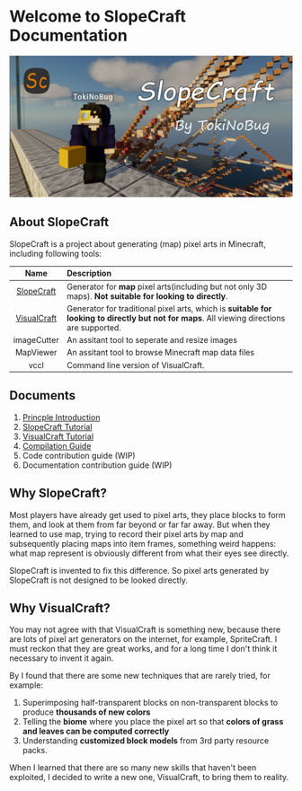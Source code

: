 # Welcome to SlopeCraft Documentation

![SlopeCraft](_static/image/SlopeCraft.png)

## About SlopeCraft

SlopeCraft is a project about generating (map) pixel arts in Minecraft, including following tools:

|                   Name                    | Description                                                                                                                                   |
| :---------------------------------------: | :-------------------------------------------------------------------------------------------------------------------------------------------- |
|  [SlopeCraft](SlopeCraft-tutorial.en.md)  | Generator for **map** pixel arts(including but not only 3D maps). **Not suitable for looking to directly**.                                   |
| [VisualCraft](VisualCraft-tutorial.en.md) | Generator for traditional pixel arts, which is **suitable for looking to directly but not for maps**.   All viewing directions are supported. |
|                imageCutter                | An assitant tool to seperate and resize images                                                                                                |
|                 MapViewer                 | An assitant tool to browse Minecraft map data files                                                                                           |
|                   vccl                    | Command line version of  VisualCraft.                                                                                                         |

## Documents

1. [Princple Introduction](./principles-introduction.en.md)
2. [SlopeCraft Tutorial](./SlopeCraft-tutorial.en.md)
3. [VisualCraft Tutorial](./VisualCraft-tutorial.en.md)
4. [Compilation Guide](./compilation-guide/index.en.md)
5. Code contribution guide (WIP)
6. Documentation contribution guide (WIP)

## Why SlopeCraft?

Most players have already get used to pixel arts, they place blocks to form them, and look at them from far beyond or far far away. But when they learned to use map, trying to record their pixel arts by map and subsequently placing maps into item frames, something weird happens: what map represent is obviously different from what their eyes see directly.

SlopeCraft is invented to fix this difference. So pixel arts generated by SlopeCraft is not designed to be looked directly.

## Why VisualCraft?

You may not agree with that VisualCraft is something new, because there are lots of pixel art generators on the internet, for example, SpriteCraft. I must reckon that they are great works, and for a long time I don't think it necessary to invent it again.

By I found that there are some new techniques that are rarely tried, for example:

1. Superimposing half-transparent blocks on non-transparent blocks to produce **thousands of new colors**
2. Telling the **biome** where you place the pixel art so that **colors of grass and leaves can be computed correctly**
3. Understanding **customized block models** from 3rd party resource packs.

When I learned that there are so many new skills that haven't been exploited, I decided to write a new one, VisualCraft, to bring them to reality.
